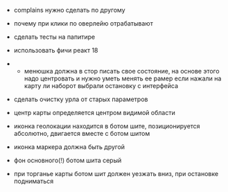 - complains нужно сделать по другому
- почему при клики по оверлейю отрабатывают
- сделать тесты на папитире
- использовать фичи реакт 18

- - менюшка должна в стор писать свое состояние, на основе этого надо центровать и нужно уметь менять ее рамер если нажали на карту ли наборот выбрали остановку с интерфейса

- сделать очистку урла от старых параметров
- центр карты определяется центром видимой области 
- иконка геолокации находится в ботом шите, позиционируется абсолютно, двигается вместе с ботом шитом
- иконка маркера должна быть другой 
- фон основного(!) ботом шита серый
- при торганье карты ботом шит должен уезжать вниз, при остановке подниматься